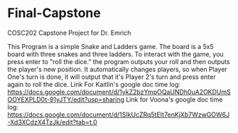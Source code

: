 # Final-Capstone
COSC202 Capstone Project for Dr. Emrich


This Program is a simple Snake and Ladders game. The board is a 5x5 board with three snakes and three ladders. 
To interact with the game, you press enter to "roll the dice." the program outputs your roll and then outputs the player's new position. It automatically changes players, so when Player One's turn is done, it will output that it's Player 2's turn and press enter again to roll the dice. 
Link For Kaitlin's google doc time log: https://docs.google.com/document/d/1ykZ2bzYmpOQaUNDh0uA2OKDUmSOOYEXPLD0t-91yJTY/edit?usp=sharing
Link for Voona's google doc time log: https://docs.google.com/document/d/1SIkUcZRq5tEIt7enKjXb7WzwGOW6J-Xd3XCdzX4TzJk/edit?tab=t.0
